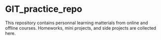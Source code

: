 # GIT_practice_repo
This repository contains personnal learning matterials from online and offline courses. 
Homeworks, mini projects, and side projects are collected here.
